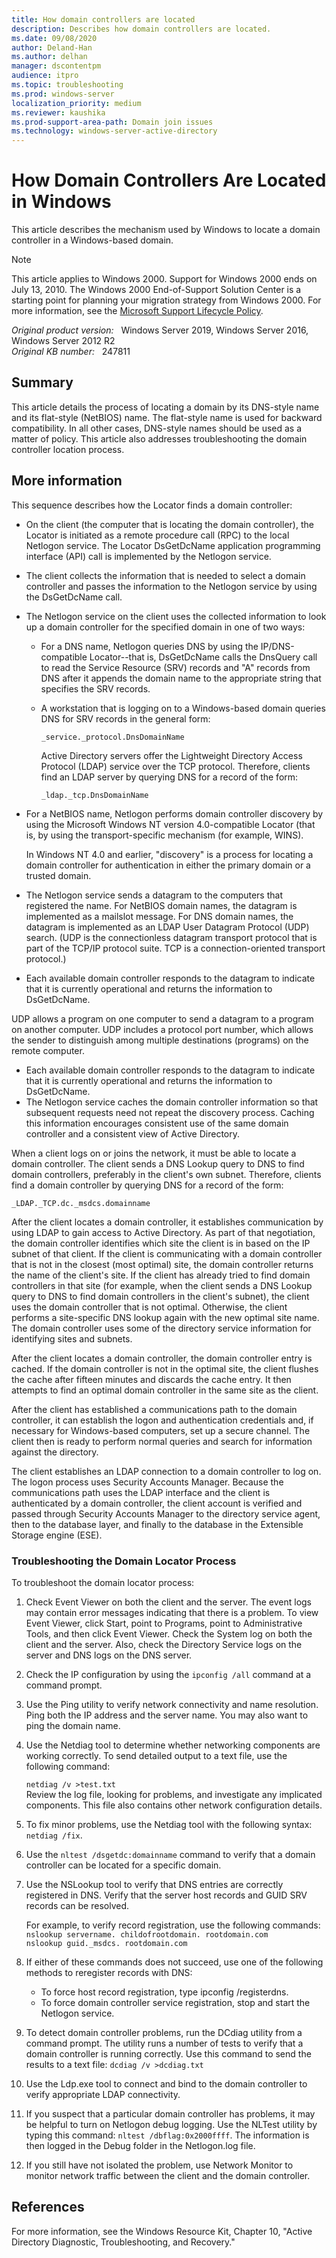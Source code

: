 ```yaml
---
title: How domain controllers are located
description: Describes how domain controllers are located.
ms.date: 09/08/2020
author: Deland-Han
ms.author: delhan
manager: dscontentpm
audience: itpro
ms.topic: troubleshooting
ms.prod: windows-server
localization_priority: medium
ms.reviewer: kaushika
ms.prod-support-area-path: Domain join issues
ms.technology: windows-server-active-directory
---
```

# How Domain Controllers Are Located in Windows

This article describes the mechanism used by Windows to locate a domain controller in a Windows-based domain.

> [!NOTE]
> This article applies to Windows 2000. Support for Windows 2000 ends on July 13, 2010. The Windows 2000 End-of-Support Solution Center is a starting point for planning your migration strategy from Windows 2000. For more information, see the [Microsoft Support Lifecycle Policy](https://docs.microsoft.com/lifecycle/).

_Original product version:_ &nbsp; Windows Server 2019, Windows Server 2016, Windows Server 2012 R2  
_Original KB number:_ &nbsp; 247811

## Summary

This article details the process of locating a domain by its DNS-style name and its flat-style (NetBIOS) name. The flat-style name is used for backward compatibility. In all other cases, DNS-style names should be used as a matter of policy. This article also addresses troubleshooting the domain controller location process.

## More information

This sequence describes how the Locator finds a domain controller:

- On the client (the computer that is locating the domain controller), the Locator is initiated as a remote procedure call (RPC) to the local Netlogon service. The Locator DsGetDcName application programming interface (API) call is implemented by the Netlogon service.
- The client collects the information that is needed to select a domain controller and passes the information to the Netlogon service by using the DsGetDcName call.
- The Netlogon service on the client uses the collected information to look up a domain controller for the specified domain in one of two ways:
  - For a DNS name, Netlogon queries DNS by using the IP/DNS-compatible Locator--that is, DsGetDcName calls the DnsQuery call to read the Service Resource (SRV) records and "A" records from DNS after it appends the domain name to the appropriate string that specifies the SRV records.
  - A workstation that is logging on to a Windows-based domain queries DNS for SRV records in the general form:

    ```output
    _service._protocol.DnsDomainName
    ```

    Active Directory servers offer the Lightweight Directory Access Protocol (LDAP) service over the TCP protocol. Therefore, clients find an LDAP server by querying DNS for a record of the form:

    ```output
    _ldap._tcp.DnsDomainName
    ```

- For a NetBIOS name, Netlogon performs domain controller discovery by using the Microsoft Windows NT version 4.0-compatible Locator (that is, by using the transport-specific mechanism (for example, WINS).

    In Windows NT 4.0 and earlier, "discovery" is a process for locating a domain controller for authentication in either the primary domain or a trusted domain.  

- The Netlogon service sends a datagram to the computers that registered the name. For NetBIOS domain names, the datagram is implemented as a mailslot message. For DNS domain names, the datagram is implemented as an LDAP User Datagram Protocol (UDP) search. (UDP is the connectionless datagram transport protocol that is part of the TCP/IP protocol suite. TCP is a connection-oriented transport protocol.)
- Each available domain controller responds to the datagram to indicate that it is currently operational and returns the information to DsGetDcName.

UDP allows a program on one computer to send a datagram to a program on another computer. UDP includes a protocol port number, which allows the sender to distinguish among multiple destinations (programs) on the remote computer.  

- Each available domain controller responds to the datagram to indicate that it is currently operational and returns the information to DsGetDcName.
- The Netlogon service caches the domain controller information so that subsequent requests need not repeat the discovery process. Caching this information encourages consistent use of the same domain controller and a consistent view of Active Directory.  

When a client logs on or joins the network, it must be able to locate a domain controller. The client sends a DNS Lookup query to DNS to find domain controllers, preferably in the client's own subnet. Therefore, clients find a domain controller by querying DNS for a record of the form:

```output
_LDAP._TCP.dc._msdcs.domainname
```

After the client locates a domain controller, it establishes communication by using LDAP to gain access to Active Directory. As part of that negotiation, the domain controller identifies which site the client is in based on the IP subnet of that client. If the client is communicating with a domain controller that is not in the closest (most optimal) site, the domain controller returns the name of the client's site. If the client has already tried to find domain controllers in that site (for example, when the client sends a DNS Lookup query to DNS to find domain controllers in the client's subnet), the client uses the domain controller that is not optimal. Otherwise, the client performs a site-specific DNS lookup again with the new optimal site name. The domain controller uses some of the directory service information for identifying sites and subnets.

After the client locates a domain controller, the domain controller entry is cached. If the domain controller is not in the optimal site, the client flushes the cache after fifteen minutes and discards the cache entry. It then attempts to find an optimal domain controller in the same site as the client.

After the client has established a communications path to the domain controller, it can establish the logon and authentication credentials and, if necessary for Windows-based computers, set up a secure channel. The client then is ready to perform normal queries and search for information against the directory.

The client establishes an LDAP connection to a domain controller to log on. The logon process uses Security Accounts Manager. Because the communications path uses the LDAP interface and the client is authenticated by a domain controller, the client account is verified and passed through Security Accounts Manager to the directory service agent, then to the database layer, and finally to the database in the Extensible Storage engine (ESE).

### Troubleshooting the Domain Locator Process

To troubleshoot the domain locator process:

1. Check Event Viewer on both the client and the server. The event logs may contain error messages indicating that there is a problem. To view Event Viewer, click Start, point to Programs, point to Administrative Tools, and then click Event Viewer. Check the System log on both the client and the server. Also, check the Directory Service logs on the server and DNS logs on the DNS server.
2. Check the IP configuration by using the `ipconfig /all` command at a command prompt.
3. Use the Ping utility to verify network connectivity and name resolution. Ping both the IP address and the server name. You may also want to ping the domain name.
4. Use the Netdiag tool to determine whether networking components are working correctly. To send detailed output to a text file, use the following command:

    `netdiag /v >test.txt`  
    Review the log file, looking for problems, and investigate any implicated components. This file also contains other network configuration details.  
5. To fix minor problems, use the Netdiag tool with the following syntax: `netdiag /fix`.
6. Use the `nltest /dsgetdc:domainname` command to verify that a domain controller can be located for a specific domain.
7. Use the NSLookup tool to verify that DNS entries are correctly registered in DNS. Verify that the server host records and GUID SRV records can be resolved.

    For example, to verify record registration, use the following commands:  
        `nslookup servername. childofrootdomain. rootdomain.com`  
        `nslookup guid._msdcs. rootdomain.com`  

8. If either of these commands does not succeed, use one of the following methods to reregister records with DNS:
   - To force host record registration, type ipconfig /registerdns.
   - To force domain controller service registration, stop and start the Netlogon service.
9. To detect domain controller problems, run the DCdiag utility from a command prompt. The utility runs a number of tests to verify that a domain controller is running correctly. Use this command to send the results to a text file: `dcdiag /v >dcdiag.txt`  

10. Use the Ldp.exe tool to connect and bind to the domain controller to verify appropriate LDAP connectivity.
11. If you suspect that a particular domain controller has problems, it may be helpful to turn on Netlogon debug logging. Use the NLTest utility by typing this command: `nltest /dbflag:0x2000ffff`. The information is then logged in the Debug folder in the Netlogon.log file.
12. If you still have not isolated the problem, use Network Monitor to monitor network traffic between the client and the domain controller.

## References

For more information, see the Windows Resource Kit, Chapter 10, "Active Directory Diagnostic, Troubleshooting, and Recovery."
